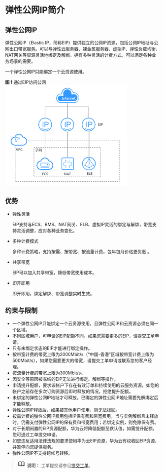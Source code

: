 # 弹性公网IP简介<a name="zh-cn_topic_0166932709"></a>

## 弹性公网IP<a name="section267602115215"></a>

弹性公网IP（Elastic IP，简称EIP）提供独立的公网IP资源，包括公网IP地址与公网出口带宽服务。可以与弹性云服务器、裸金属服务器、虚拟IP、弹性负载均衡、NAT网关等资源灵活地绑定及解绑。拥有多种灵活的计费方式，可以满足各种业务场景的需要。

一个弹性公网IP只能绑定一个云资源使用。

**图 1**  通过EIP访问公网<a name="fig151339100399"></a>  
![](figures/通过EIP访问公网.png "通过EIP访问公网")

## 优势<a name="section1368115224235"></a>

-   弹性灵活

    EIP支持与ECS、BMS、NAT网关、ELB、虚拟IP灵活的绑定与解绑，带宽支持灵活调整，应对各种业务变化。

-   多种计费模式

    多种计费策略，支持按需、按带宽、按流量计费，包年包月价格更优惠 。

-   共享带宽

    EIP可以加入共享带宽，降低带宽使用成本。

-   即开即用

    即开即用，绑定解绑、带宽调整实时生效。


## 约束与限制<a name="section4175311320"></a>

-   一个弹性公网IP只能绑定一个云资源使用，且弹性公网IP和云资源必须在同一个区域。
-   不同区域用户，可申请的EIP配额不同，如果您需要更多的EIP，请提交工单申请。
-   只有未绑定状态的EIP才能进行绑定操作。
-   按带宽计费的带宽上限为2000Mbit/s（“中国-香港”区域按带宽计费上限为500Mbit/s），如果您需要更大的带宽，请提交工单申请或联系您的客户经理。
-   按流量计费的带宽上限为300Mbit/s。
-   因安全等原因被冻结的EIP无法进行绑定、解绑等操作。
-   申请提升配额，要求该帐户下存在有效订单和持续使用的云服务资源，如您的帐户之前存在多次订购资源后即时释放的情况，拒绝提升配额。
-   未绑定的弹性公网IP地址才可释放，已绑定的弹性公网IP地址需要先解绑定后才能释放。
-   弹性公网IP释放后，如果被其他用户使用，则无法找回。
-   按需计费的弹性公网IP费用包括IP保有费和带宽费用，当与实例解绑且未释放时，仍需支付弹性公网IP的保有费和带宽费用；若绑定实例，则免除保有费。
-   对于长期闲置的EIP资源配额，华为云将降低配额至默认值，如需提升配额，您可通过工单提交申请。
-   如您违反适用法律法规的要求使用华为云EIP资源，华为云有权收回EIP资源，并暂停向您提供服务。
-   弹性公网IP不支持跨帐号转移。

>![](public_sys-resources/icon-note.gif) **说明：** 
>工单提交请参见[提交工单](https://support.huaweicloud.com/usermanual-ticket/zh-cn_topic_0127038618.html)。

